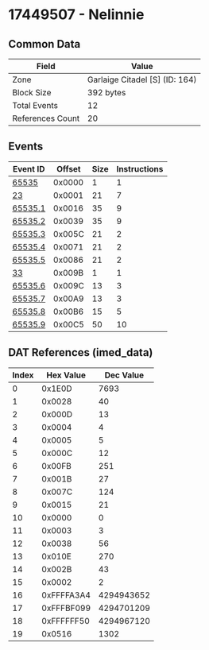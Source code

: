 # 17449507 - Nelinnie

## Common Data

| Field            | Value                          |
|------------------|--------------------------------|
| Zone             | Garlaige Citadel [S] (ID: 164) |
| Block Size       | 392 bytes                      |
| Total Events     | 12                             |
| References Count | 20                             |

## Events

| Event ID                | Offset   |   Size |   Instructions |
|-------------------------|----------|--------|----------------|
| [65535](./65535.md)     | 0x0000   |      1 |              1 |
| [23](./23.md)           | 0x0001   |     21 |              7 |
| [65535.1](./65535.1.md) | 0x0016   |     35 |              9 |
| [65535.2](./65535.2.md) | 0x0039   |     35 |              9 |
| [65535.3](./65535.3.md) | 0x005C   |     21 |              2 |
| [65535.4](./65535.4.md) | 0x0071   |     21 |              2 |
| [65535.5](./65535.5.md) | 0x0086   |     21 |              2 |
| [33](./33.md)           | 0x009B   |      1 |              1 |
| [65535.6](./65535.6.md) | 0x009C   |     13 |              3 |
| [65535.7](./65535.7.md) | 0x00A9   |     13 |              3 |
| [65535.8](./65535.8.md) | 0x00B6   |     15 |              5 |
| [65535.9](./65535.9.md) | 0x00C5   |     50 |             10 |

## DAT References (imed_data)

|   Index | Hex Value   |   Dec Value |
|---------|-------------|-------------|
|       0 | 0x1E0D      |        7693 |
|       1 | 0x0028      |          40 |
|       2 | 0x000D      |          13 |
|       3 | 0x0004      |           4 |
|       4 | 0x0005      |           5 |
|       5 | 0x000C      |          12 |
|       6 | 0x00FB      |         251 |
|       7 | 0x001B      |          27 |
|       8 | 0x007C      |         124 |
|       9 | 0x0015      |          21 |
|      10 | 0x0000      |           0 |
|      11 | 0x0003      |           3 |
|      12 | 0x0038      |          56 |
|      13 | 0x010E      |         270 |
|      14 | 0x002B      |          43 |
|      15 | 0x0002      |           2 |
|      16 | 0xFFFFA3A4  |  4294943652 |
|      17 | 0xFFFBF099  |  4294701209 |
|      18 | 0xFFFFFF50  |  4294967120 |
|      19 | 0x0516      |        1302 |
